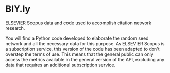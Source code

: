 # BIY.ly
ELSEVIER Scopus data and code used to accomplish citation network research.

You will find a Python code developed to elaborate the random seed network 
and all the necessary data for this purpose. As ELSEVIER Scopus is a subscription service, 
this version of the code has been adapted to don't overstep the terms of use. This means that 
the general public can only access the metrics available in the general version of the API, 
excluding any data that requires an additional subscription service.
